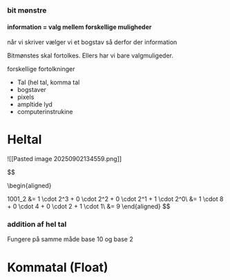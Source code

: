 
### bit mønstre
#### information = valg mellem forskellige muligheder
når vi skriver vælger vi et bogstav så derfor der information

Bitmønstes skal fortolkes. Ellers har vi bare valgmuligeder.

forskellige fortolkninger
* Tal (hel tal, komma tal
* bogstaver
* pixels
* ampltide lyd
* computerinstrukine



# Heltal
![[Pasted image 20250902134559.png]]

$$

\begin{aligned}

1001_2 &= 1 \cdot 2^3  + 0 \cdot 2^2 + 0 \cdot 2^1 + 1 \cdot 2^0\\
&= 1 \cdot 8 + 0 \cdot 4 + 0 \cdot 2 + 1 \cdot 1\\
&= 9
\end{aligned}
$$


### addition af hel tal 
Fungere på samme måde base 10 og base 2



# Kommatal (Float)
